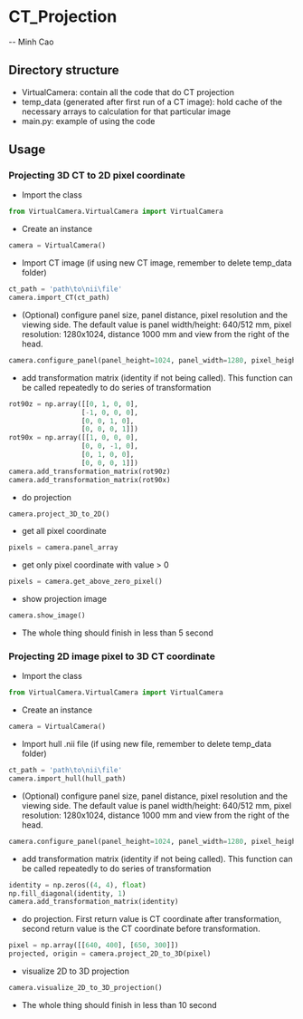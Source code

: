 # CT_Projection
-- Minh Cao

## Directory structure
- VirtualCamera: contain all the code that do CT projection
- temp_data (generated after first run of a CT image): hold cache of the necessary arrays to calculation for that particular image
- main.py: example of using the code

## Usage
### Projecting 3D CT to 2D pixel coordinate
- Import the class
```python
from VirtualCamera.VirtualCamera import VirtualCamera
```
- Create an instance
```python
camera = VirtualCamera()
```
- Import CT image (if using new CT image, remember to delete temp_data folder)
```python
ct_path = 'path\to\nii\file'
camera.import_CT(ct_path)
```
- (Optional) configure panel size, panel distance, pixel resolution and the viewing side. The default value is panel width/height: 640/512 mm, pixel resolution: 1280x1024, distance 1000 mm and view from the right of the head.
```python
camera.configure_panel(panel_height=1024, panel_width=1280, pixel_height=1024, pixel_width=1280, distance=1000, source_side='r'):
```
- add transformation matrix (identity if not being called). This function can be called repeatedly to do series of transformation
```python
rot90z = np.array([[0, 1, 0, 0],
                  [-1, 0, 0, 0],
                  [0, 0, 1, 0],
                  [0, 0, 0, 1]])
rot90x = np.array([[1, 0, 0, 0],
                  [0, 0, -1, 0],
                  [0, 1, 0, 0],
                  [0, 0, 0, 1]])
camera.add_transformation_matrix(rot90z)
camera.add_transformation_matrix(rot90x)
```
- do projection
```python
camera.project_3D_to_2D()
```
- get all pixel coordinate
```python
pixels = camera.panel_array
```
- get only pixel coordinate with value > 0
```python
pixels = camera.get_above_zero_pixel()
```
- show projection image
```python
camera.show_image()
```
- The whole thing should finish in less than 5 second

### Projecting 2D image pixel to 3D CT coordinate
- Import the class
```python
from VirtualCamera.VirtualCamera import VirtualCamera
```
- Create an instance
```python
camera = VirtualCamera()
```
- Import hull .nii file (if using new file, remember to delete temp_data folder)
```python
ct_path = 'path\to\nii\file'
camera.import_hull(hull_path)
```
- (Optional) configure panel size, panel distance, pixel resolution and the viewing side. The default value is panel width/height: 640/512 mm, pixel resolution: 1280x1024, distance 1000 mm and view from the right of the head.
```python
camera.configure_panel(panel_height=1024, panel_width=1280, pixel_height=1024, pixel_width=1280, distance=1000, source_side='r'):
```
- add transformation matrix (identity if not being called). This function can be called repeatedly to do series of transformation
```python
identity = np.zeros((4, 4), float)
np.fill_diagonal(identity, 1)
camera.add_transformation_matrix(identity)
```
- do projection. First return value is CT coordinate after transformation, second return value is the CT coordinate before transformation.
```python
pixel = np.array([[640, 400], [650, 300]])
projected, origin = camera.project_2D_to_3D(pixel)
```
- visualize 2D to 3D projection
```python
camera.visualize_2D_to_3D_projection()
```
- The whole thing should finish in less than 10 second
